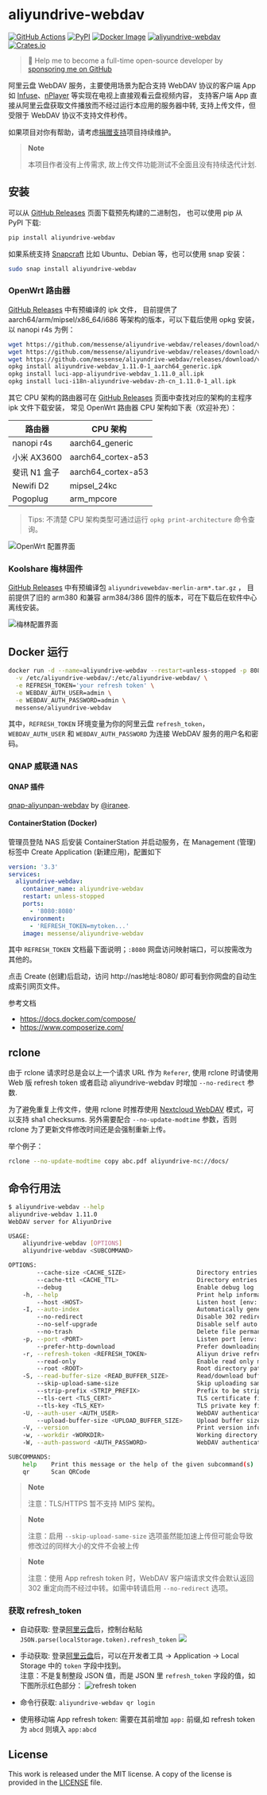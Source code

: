 # aliyundrive-webdav

[![GitHub Actions](https://github.com/messense/aliyundrive-webdav/workflows/CI/badge.svg)](https://github.com/messense/aliyundrive-webdav/actions?query=workflow%3ACI)
[![PyPI](https://img.shields.io/pypi/v/aliyundrive-webdav.svg)](https://pypi.org/project/aliyundrive-webdav)
[![Docker Image](https://img.shields.io/docker/pulls/messense/aliyundrive-webdav.svg?maxAge=2592000)](https://hub.docker.com/r/messense/aliyundrive-webdav/)
[![aliyundrive-webdav](https://snapcraft.io/aliyundrive-webdav/badge.svg)](https://snapcraft.io/aliyundrive-webdav)
[![Crates.io](https://img.shields.io/crates/v/aliyundrive-webdav.svg)](https://crates.io/crates/aliyundrive-webdav)

> 🚀 Help me to become a full-time open-source developer by [sponsoring me on GitHub](https://github.com/sponsors/messense)

阿里云盘 WebDAV 服务，主要使用场景为配合支持 WebDAV 协议的客户端 App 如 [Infuse](https://firecore.com/infuse)、[nPlayer](https://nplayer.com)
等实现在电视上直接观看云盘视频内容， 支持客户端 App 直接从阿里云盘获取文件播放而不经过运行本应用的服务器中转, 支持上传文件，但受限于 WebDAV 协议不支持文件秒传。

如果项目对你有帮助，请考虑[捐赠支持](https://github.com/messense/aliyundrive-webdav/discussions/126)项目持续维护。

> **Note**
>
> 本项目作者没有上传需求, 故上传文件功能测试不全面且没有持续迭代计划.

## 安装

可以从 [GitHub Releases](https://github.com/messense/aliyundrive-webdav/releases) 页面下载预先构建的二进制包， 也可以使用 pip 从 PyPI 下载:

```bash
pip install aliyundrive-webdav
```

如果系统支持 [Snapcraft](https://snapcraft.io) 比如 Ubuntu、Debian 等，也可以使用 snap 安装：

```bash
sudo snap install aliyundrive-webdav
```

### OpenWrt 路由器

[GitHub Releases](https://github.com/messense/aliyundrive-webdav/releases) 中有预编译的 ipk 文件， 目前提供了
aarch64/arm/mipsel/x86_64/i686 等架构的版本，可以下载后使用 opkg 安装，以 nanopi r4s 为例：

```bash
wget https://github.com/messense/aliyundrive-webdav/releases/download/v1.11.0/aliyundrive-webdav_1.11.0-1_aarch64_generic.ipk
wget https://github.com/messense/aliyundrive-webdav/releases/download/v1.11.0/luci-app-aliyundrive-webdav_1.11.0_all.ipk
wget https://github.com/messense/aliyundrive-webdav/releases/download/v1.11.0/luci-i18n-aliyundrive-webdav-zh-cn_1.11.0-1_all.ipk
opkg install aliyundrive-webdav_1.11.0-1_aarch64_generic.ipk
opkg install luci-app-aliyundrive-webdav_1.11.0_all.ipk
opkg install luci-i18n-aliyundrive-webdav-zh-cn_1.11.0-1_all.ipk
```

其它 CPU 架构的路由器可在 [GitHub Releases](https://github.com/messense/aliyundrive-webdav/releases) 页面中查找对应的架构的主程序 ipk 文件下载安装， 常见
OpenWrt 路由器 CPU 架构如下表（欢迎补充）：

|      路由器     |        CPU 架构       |
|----------------|----------------------|
| nanopi r4s     | aarch64_generic      |
| 小米 AX3600     | aarch64_cortex-a53  |
| 斐讯 N1 盒子    | aarch64_cortex-a53   |
| Newifi D2      | mipsel_24kc          |
| Pogoplug       | arm_mpcore           |

> Tips: 不清楚 CPU 架构类型可通过运行 `opkg print-architecture` 命令查询。

![OpenWrt 配置界面](./doc/openwrt.png)

### Koolshare 梅林固件

[GitHub Releases](https://github.com/messense/aliyundrive-webdav/releases) 中有预编译包 `aliyundrivewebdav-merlin-arm*.tar.gz`
， 目前提供了旧的 arm380 和兼容 arm384/386 固件的版本，可在下载后在软件中心离线安装。

![梅林配置界面](./doc/merlin.png)

## Docker 运行

```bash
docker run -d --name=aliyundrive-webdav --restart=unless-stopped -p 8080:8080 \
  -v /etc/aliyundrive-webdav/:/etc/aliyundrive-webdav/ \
  -e REFRESH_TOKEN='your refresh token' \
  -e WEBDAV_AUTH_USER=admin \
  -e WEBDAV_AUTH_PASSWORD=admin \
  messense/aliyundrive-webdav
```

其中，`REFRESH_TOKEN` 环境变量为你的阿里云盘 `refresh_token`，`WEBDAV_AUTH_USER`
和 `WEBDAV_AUTH_PASSWORD` 为连接 WebDAV 服务的用户名和密码。

### QNAP 威联通 NAS

#### QNAP 插件

[qnap-aliyunpan-webdav](https://github.com/iranee/qnap-aliyunpan-webdav) by
[@iranee](https://github.com/iranee).

#### ContainerStation (Docker)

管理员登陆 NAS 后安装 ContainerStation 并启动服务，在 Management (管理) 标签中 Create Application (新建应用)，配置如下

```yaml
version: '3.3'
services:
  aliyundrive-webdav:
    container_name: aliyundrive-webdav
    restart: unless-stopped
    ports:
      - '8080:8080'
    environment:
      - 'REFRESH_TOKEN=mytoken...'
    image: messense/aliyundrive-webdav
```

其中 `REFRESH_TOKEN` 文档最下面说明；`:8080` 网盘访问映射端口，可以按需改为其他的。

点击 Create (创建)后启动，访问 http://nas地址:8080/ 即可看到你网盘的自动生成索引网页文件。

参考文档

- https://docs.docker.com/compose/
- https://www.composerize.com/

## rclone

由于 rclone 请求时总是会以上一个请求 URL 作为 `Referer`, 使用 rclone 时请使用 Web 版 refresh token 或者启动 aliyundrive-webdav 时增加 `--no-redirect` 参数.

为了避免重复上传文件，使用 rclone 时推荐使用 [Nextcloud WebDAV](https://rclone.org/webdav/#nextcloud) 模式，可以支持 sha1 checksums. 
另外需要配合 `--no-update-modtime` 参数，否则 rclone 为了更新文件修改时间还是会强制重新上传。

举个例子：

```bash
rclone --no-update-modtime copy abc.pdf aliyundrive-nc://docs/
```

## 命令行用法

```bash
$ aliyundrive-webdav --help
aliyundrive-webdav 1.11.0
WebDAV server for AliyunDrive

USAGE:
    aliyundrive-webdav [OPTIONS]
    aliyundrive-webdav <SUBCOMMAND>

OPTIONS:
        --cache-size <CACHE_SIZE>                    Directory entries cache size [default: 1000]
        --cache-ttl <CACHE_TTL>                      Directory entries cache expiration time in seconds [default: 600]
        --debug                                      Enable debug log
    -h, --help                                       Print help information
        --host <HOST>                                Listen host [env: HOST=] [default: 0.0.0.0]
    -I, --auto-index                                 Automatically generate index.html
        --no-redirect                                Disable 302 redirect when using app refresh token
        --no-self-upgrade                            Disable self auto upgrade
        --no-trash                                   Delete file permanently instead of trashing it
    -p, --port <PORT>                                Listen port [env: PORT=] [default: 8080]
        --prefer-http-download                       Prefer downloading using HTTP protocol
    -r, --refresh-token <REFRESH_TOKEN>              Aliyun drive refresh token [env: REFRESH_TOKEN=]
        --read-only                                  Enable read only mode
        --root <ROOT>                                Root directory path [default: /]
    -S, --read-buffer-size <READ_BUFFER_SIZE>        Read/download buffer size in bytes, defaults to 10MB [default: 10485760]
        --skip-upload-same-size                      Skip uploading same size file
        --strip-prefix <STRIP_PREFIX>                Prefix to be stripped off when handling request [env: WEBDAV_STRIP_PREFIX=]
        --tls-cert <TLS_CERT>                        TLS certificate file path [env: TLS_CERT=]
        --tls-key <TLS_KEY>                          TLS private key file path [env: TLS_KEY=]
    -U, --auth-user <AUTH_USER>                      WebDAV authentication username [env: WEBDAV_AUTH_USER=]
        --upload-buffer-size <UPLOAD_BUFFER_SIZE>    Upload buffer size in bytes, defaults to 16MB [default: 16777216]
    -V, --version                                    Print version information
    -w, --workdir <WORKDIR>                          Working directory, refresh_token will be stored in there if specified
    -W, --auth-password <AUTH_PASSWORD>              WebDAV authentication password [env: WEBDAV_AUTH_PASSWORD=]

SUBCOMMANDS:
    help    Print this message or the help of the given subcommand(s)
    qr      Scan QRCode
```

> **Note**
> 
> 注意：TLS/HTTPS 暂不支持 MIPS 架构。

> **Note**
> 
> 注意：启用 `--skip-upload-same-size` 选项虽然能加速上传但可能会导致修改过的同样大小的文件不会被上传

> **Note**
>
>注意：使用 App refresh token 时，WebDAV 客户端请求文件会默认返回 302 重定向而不经过中转。如需中转请启用 `--no-redirect` 选项。

### 获取 refresh_token

* 自动获取: 登录[阿里云盘](https://www.aliyundrive.com/drive/)后，控制台粘贴 `JSON.parse(localStorage.token).refresh_token`
![](https://user-images.githubusercontent.com/12248888/150632769-ea6b7a0f-4170-44d6-bafb-92b2a7c1726b.png)

* 手动获取: 登录[阿里云盘](https://www.aliyundrive.com/drive/)后，可以在开发者工具 ->
Application -> Local Storage 中的 `token` 字段中找到。  
注意：不是复制整段 JSON 值，而是 JSON 里 `refresh_token` 字段的值，如下图所示红色部分：
![refresh token](./doc/refresh_token.png)

* 命令行获取: `aliyundrive-webdav qr login`

* 使用移动端 App refresh token: 需要在其前增加 `app:` 前缀,如 refresh token 为 `abcd` 则填入 `app:abcd`

## License

This work is released under the MIT license. A copy of the license is provided in the [LICENSE](./LICENSE) file.
